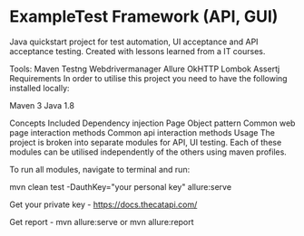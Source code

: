 # ExampleTest Framework (API, GUI)
Java quickstart project for test automation, UI acceptance and API acceptance testing. Created with lessons learned from a IT courses.

Tools:
Maven
Testng
Webdrivermanager
Allure
OkHTTP
Lombok
Assertj
Requirements
In order to utilise this project you need to have the following installed locally:

Maven 3
Java 1.8

Concepts Included
Dependency injection
Page Object pattern
Common web page interaction methods
Common api interaction methods
Usage
The project is broken into separate modules for API, UI testing. Each of these modules can be utilised independently of the others using maven profiles.

To run all modules, navigate to terminal and run:

mvn clean test -DauthKey="your personal key" allure:serve

Get your private key - https://docs.thecatapi.com/

Get report - mvn allure:serve 
or mvn allure:report

